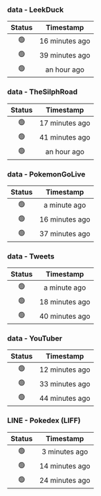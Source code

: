 ### data - LeekDuck
| Status | Timestamp |
|:------:|:---------:|
| 🟢 | 16 minutes ago |
| 🟢 | 39 minutes ago |
| 🟢 | an hour ago |

### data - TheSilphRoad
| Status | Timestamp |
|:------:|:---------:|
| 🟢 | 17 minutes ago |
| 🟢 | 41 minutes ago |
| 🟢 | an hour ago |

### data - PokemonGoLive
| Status | Timestamp |
|:------:|:---------:|
| 🟢 | a minute ago |
| 🟢 | 16 minutes ago |
| 🟢 | 37 minutes ago |

### data - Tweets
| Status | Timestamp |
|:------:|:---------:|
| 🟢 | a minute ago |
| 🟢 | 18 minutes ago |
| 🟢 | 40 minutes ago |

### data - YouTuber
| Status | Timestamp |
|:------:|:---------:|
| 🟢 | 12 minutes ago |
| 🟢 | 33 minutes ago |
| 🟢 | 44 minutes ago |

### LINE - Pokedex (LIFF)
| Status | Timestamp |
|:------:|:---------:|
| 🟢 | 3 minutes ago |
| 🟢 | 14 minutes ago |
| 🟢 | 24 minutes ago |

